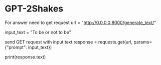 # GPT-2Shakes

For answer need to get request url = "http://0.0.0.0:8000/generate_text/"

input_text = "To be or not to be"

send GET request with input text
response = requests.get(url, params={"prompt": input_text})

print(response.text)
